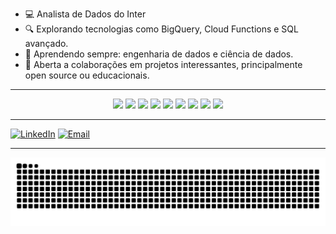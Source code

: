 - 💻 Analista de Dados do Inter
- 🔍 Explorando tecnologias como BigQuery, Cloud Functions e SQL avançado.
- 🌱 Aprendendo sempre: engenharia de dados e ciência de dados.
- 🤝 Aberta a colaborações em projetos interessantes, principalmente open source ou educacionais.

--- 

<div align="center">
    <img src="https://img.shields.io/badge/BigQuery-669DF6?style=for-the-badge&logo=googlebigquery&logoColor=pink"/>
    <img src="https://img.shields.io/badge/Google%20Cloud-4285F4?style=for-the-badge&logo=googlecloud&logoColor=pink"/>
    <img src="https://img.shields.io/badge/Python-3776AB?style=for-the-badge&logo=python&logoColor=pink"/>
    <img src="https://img.shields.io/badge/VBA-555555?style=for-the-badge&logo=visualbasic&logoColor=pink"/>
    <img src="https://img.shields.io/badge/Databricks-FF3621?style=for-the-badge&logo=databricks&logoColor=pink"/>
    <img src="https://img.shields.io/badge/SAS-003D73?style=for-the-badge&logo=sas&logoColor=pink"/>
    <img src="https://img.shields.io/badge/R-276DC3?style=for-the-badge&logo=r&logoColor=pink"/>
    <img src="https://img.shields.io/badge/Power%20BI-F2C811?style=for-the-badge&logo=powerbi&logoColor=pink"/>
    <img src="https://img.shields.io/badge/Looker-4285F4?style=for-the-badge&logo=looker&logoColor=pink"/>
</div>

---

[![LinkedIn](https://img.shields.io/badge/-LinkedIn-blue?style=for-the-badge&logo=linkedin&logoColor=white)](https://br.linkedin.com/in/pameladeandrade)
[![Email](https://img.shields.io/badge/-Email-c14438?style=for-the-badge&logo=gmail&logoColor=white)](mailto:pamela.andrade@grupoboticario.com.br)

---

<div align="center">
    <picture>
      <source media="(prefers-color-scheme: dark)" srcset="https://raw.githubusercontent.com/pammm3/pammm3/output/github-contribution-grid-snake-dark.svg">
      <source media="(prefers-color-scheme: light)" srcset="https://raw.githubusercontent.com/pammm3/pammm3/output/github-contribution-grid-snake.svg">
      <img alt="github contribution grid snake animation" src="https://raw.githubusercontent.com/pammm3/pammm3/output/github-contribution-grid-snake.svg">
    </picture>
</div>
